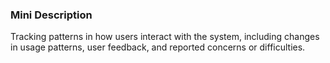 ### Mini Description

Tracking patterns in how users interact with the system, including changes in usage patterns, user feedback, and reported concerns or difficulties.
